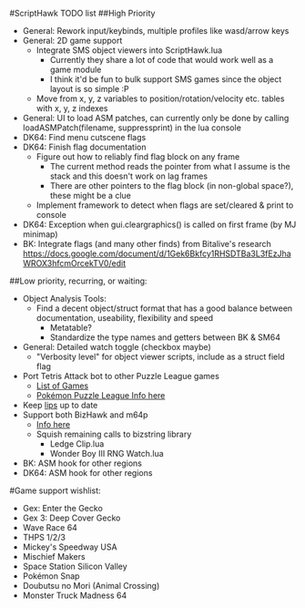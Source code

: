 #ScriptHawk TODO list
##High Priority
- General: Rework input/keybinds, multiple profiles like wasd/arrow keys
- General: 2D game support
	- Integrate SMS object viewers into ScriptHawk.lua
		- Currently they share a lot of code that would work well as a game module
		- I think it'd be fun to bulk support SMS games since the object layout is so simple :P
	- Move from x, y, z variables to position/rotation/velocity etc. tables with x, y, z indexes
- General: UI to load ASM patches, can currently only be done by calling loadASMPatch(filename, suppressprint) in the lua console
- DK64: Find menu cutscene flags
- DK64: Finish flag documentation
	- Figure out how to reliably find flag block on any frame
		- The current method reads the pointer from what I assume is the stack and this doesn't work on lag frames
		- There are other pointers to the flag block (in non-global space?), these might be a clue
	- Implement framework to detect when flags are set/cleared & print to console
- DK64: Exception when gui.cleargraphics() is called on first frame (by MJ minimap)
- BK: Integrate flags (and many other finds) from Bitalive's research https://docs.google.com/document/d/1Gek6Bkfcy1RHSDTBa3L3fEzJhaWROX3hfcmOrcekTV0/edit

##Low priority, recurring, or waiting:
- Object Analysis Tools:
	- Find a decent object/struct format that has a good balance between documentation, useability, flexibility and speed
		- Metatable?
		- Standardize the type names and getters between BK & SM64
- General: Detailed watch toggle (checkbox maybe)
	- "Verbosity level" for object viewer scripts, include as a struct field flag
- Port Tetris Attack bot to other Puzzle League games
	- [List of Games](http://www.speedrun.com/puzzle_league)
	- [Pokémon Puzzle League Info here](https://github.com/mupen64plus/mupen64plus-user-issues/issues/567)
- Keep [lips](https://github.com/notwa/lips) up to date
- Support both BizHawk and m64p
	- [Info here](https://github.com/notwa/mm/commit/90d30e218f3128fb130e54bd8662527bdd73f40f)
	- Squish remaining calls to bizstring library
		- Ledge Clip.lua
		- Wonder Boy III RNG Watch.lua
- BK: ASM hook for other regions
- DK64: ASM hook for other regions

#Game support wishlist:
- Gex: Enter the Gecko
- Gex 3: Deep Cover Gecko
- Wave Race 64
- THPS 1/2/3
- Mickey's Speedway USA
- Mischief Makers
- Space Station Silicon Valley
- Pokémon Snap
- Doubutsu no Mori (Animal Crossing)
- Monster Truck Madness 64